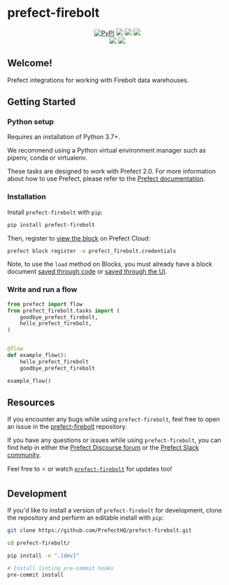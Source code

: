 # prefect-firebolt

<p align="center">
    <a href="https://pypi.python.org/pypi/prefect-firebolt/" alt="PyPI version">
        <img alt="PyPI" src="https://img.shields.io/pypi/v/prefect-firebolt?color=0052FF&labelColor=090422"></a>
    <a href="https://github.com/PrefectHQ/prefect-firebolt/" alt="Stars">
        <img src="https://img.shields.io/github/stars/PrefectHQ/prefect-firebolt?color=0052FF&labelColor=090422" /></a>
    <a href="https://pepy.tech/badge/prefect-firebolt/" alt="Downloads">
        <img src="https://img.shields.io/pypi/dm/prefect-firebolt?color=0052FF&labelColor=090422" /></a>
    <a href="https://github.com/PrefectHQ/prefect-firebolt/pulse" alt="Activity">
        <img src="https://img.shields.io/github/commit-activity/m/PrefectHQ/prefect-firebolt?color=0052FF&labelColor=090422" /></a>
    <br>
    <a href="https://prefect-firebolt-community.slack.com" alt="Slack">
        <img src="https://img.shields.io/badge/slack-join_community-red.svg?color=0052FF&labelColor=090422&logo=slack" /></a>
    <a href="https://discourse.prefect-firebolt.io/" alt="Discourse">
        <img src="https://img.shields.io/badge/discourse-browse_forum-red.svg?color=0052FF&labelColor=090422&logo=discourse" /></a>
</p>

## Welcome!

Prefect integrations for working with Firebolt data warehouses.

## Getting Started

### Python setup

Requires an installation of Python 3.7+.

We recommend using a Python virtual environment manager such as pipenv, conda or virtualenv.

These tasks are designed to work with Prefect 2.0. For more information about how to use Prefect, please refer to the [Prefect documentation](https://orion-docs.prefect.io/).

### Installation

Install `prefect-firebolt` with `pip`:

```bash
pip install prefect-firebolt
```

Then, register to [view the block](https://orion-docs.prefect.io/ui/blocks/) on Prefect Cloud:

```bash
prefect block register -m prefect_firebolt.credentials
```

Note, to use the `load` method on Blocks, you must already have a block document [saved through code](https://orion-docs.prefect.io/concepts/blocks/#saving-blocks) or [saved through the UI](https://orion-docs.prefect.io/ui/blocks/).

### Write and run a flow

```python
from prefect import flow
from prefect_firebolt.tasks import (
    goodbye_prefect_firebolt,
    hello_prefect_firebolt,
)


@flow
def example_flow():
    hello_prefect_firebolt
    goodbye_prefect_firebolt

example_flow()
```

## Resources

If you encounter any bugs while using `prefect-firebolt`, feel free to open an issue in the [prefect-firebolt](https://github.com/PrefectHQ/prefect-firebolt) repository.

If you have any questions or issues while using `prefect-firebolt`, you can find help in either the [Prefect Discourse forum](https://discourse.prefect.io/) or the [Prefect Slack community](https://prefect.io/slack).

Feel free to ⭐️ or watch [`prefect-firebolt`](https://github.com/PrefectHQ/prefect-firebolt) for updates too!

## Development

If you'd like to install a version of `prefect-firebolt` for development, clone the repository and perform an editable install with `pip`:

```bash
git clone https://github.com/PrefectHQ/prefect-firebolt.git

cd prefect-firebolt/

pip install -e ".[dev]"

# Install linting pre-commit hooks
pre-commit install
```
